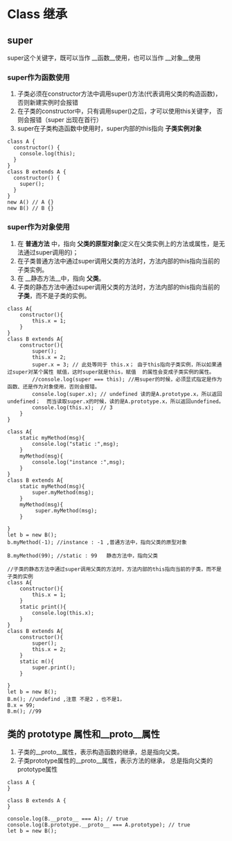 # Class 继承

## super
super这个关键字，既可以当作 __函数__使用，也可以当作 __对象__使用

### super作为函数使用
1. 子类必须在constructor方法中调用super()方法(代表调用父类的构造函数)，否则新建实例时会报错
2. 在子类的constructor中，只有调用super()之后，才可以使用this关键字，
   否则会报错（super 出现在首行）
3. super在子类构造函数中使用时，super内部的this指向 __子类实例对象__

```
class A {
  constructor() {
    console.log(this);
  }
}
class B extends A {
  constructor() {
    super();
  }
}
new A() // A {}
new B() // B {}
```
 
### super作为对象使用
1. 在 __普通方法__ 中，指向 __父类的原型对象__(定义在父类实例上的方法或属性，是无法通过super调用的)；
2. 在子类普通方法中通过super调用父类的方法时，方法内部的this指向当前的子类实例。
3. 在 __静态方法__中，指向 __父类__。
4. 子类的静态方法中通过super调用父类的方法时，方法内部的this指向当前的**子类**，而不是子类的实例。

```
class A{
    constructor(){
        this.x = 1;
    }
}
class B extends A{
    constructor(){
        super();
        this.x = 2;
        super.x = 3; // 此处等同于 this.x； 由于this指向子类实例，所以如果通过super对某个属性 赋值，这时super就是this，赋值  的属性会变成子类实例的属性。
        //console.log(super === this); //用super的时候，必须显式指定是作为函数、还是作为对象使用，否则会报错。
        console.log(super.x); // undefined 读的是A.prototype.x，所以返回undefined；  而当读取super.x的时候，读的是A.prototype.x，所以返回undefined。
        console.log(this.x);  // 3
    }
}
```

```
class A{
    static myMethod(msg){
        console.log("static :",msg);
    }
    myMethod(msg){
        console.log("instance :",msg);
    }
}
class B extends A{
    static myMethod(msg){
        super.myMethod(msg); 
    }
    myMethod(msg){
         super.myMethod(msg);
    }

}
let b = new B();
b.myMethod(-1); //instance : -1 ,普通方法中，指向父类的原型对象

B.myMethod(99); //static : 99   静态方法中，指向父类
```

```
//子类的静态方法中通过super调用父类的方法时，方法内部的this指向当前的子类，而不是子类的实例
class A{
    constructor(){
        this.x = 1;
    }
    static print(){
        console.log(this.x);
    }
}
class B extends A{
    constructor(){
        super();
        this.x = 2;
    }
    static m(){
        super.print();
    }

}
let b = new B();
B.m(); //undefind ,注意 不是2 ，也不是1，
B.x = 99;
B.m(); //99
```

## 类的 prototype 属性和__proto__属性 
1. 子类的__proto__属性，表示构造函数的继承，总是指向父类。
2. 子类prototype属性的__proto__属性，表示方法的继承，
   总是指向父类的prototype属性
```
class A {
}

class B extends A {
}

console.log(B.__proto__ === A); // true
console.log(B.prototype.__proto__ === A.prototype); // true
let b = new B();
```
